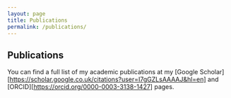 ```yaml
---
layout: page
title: Publications
permalink: /publications/
---
```


## Publications

You can find a full list of my academic publications at my [Google Scholar][https://scholar.google.co.uk/citations?user=I7gGZLsAAAAJ&hl=en] and [ORCID][https://orcid.org/0000-0003-3138-1427] pages.
